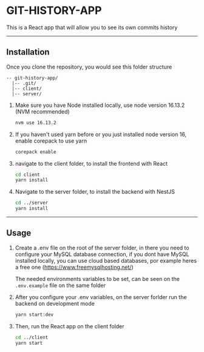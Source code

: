 # GIT-HISTORY-APP
This is a React app that will allow you to see its own commits history

---
## Installation
Once you clone the repository, you would see this folder structure
```
-- git-history-app/
  |-- .git/
  |-- client/
  |-- server/
```


1. Make sure you have Node installed locally, use node version 16.13.2 (NVM recommended)
    ```bash
    nvm use 16.13.2
    ```

2. If you haven't used yarn before or you just installed node version 16, enable corepack to use yarn
    ```bash
    corepack enable
    ```


3. navigate to the client folder, to install the frontend with React
    ```bash
    cd client
    yarn install
    ```

4. Navigate to the server folder, to install the backend with NestJS

    ```bash
    cd ../server
    yarn install
    ```

---
## Usage

1. Create a .env file on the root of the server folder, in there you need to configure your MySQL database connection, if you dont have MySQL installed locally, you can use cloud based databases, por example heres a free one (https://www.freemysqlhosting.net/)

    The needed environments variables to be set, can be seen on the `.env.example` file on the same folder

2. After you configure your .env variables, on the server forlder run the backend on development mode

    ```bash
    yarn start:dev
    ```

3. Then, run the React app on the client folder
    ```bash
    cd ../client
    yarn start
    ```


